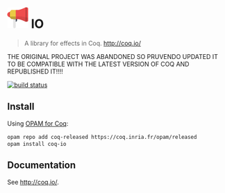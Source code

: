 # ![Logo](https://raw.githubusercontent.com/clarus/icons/master/megaphone-48.png) IO
> A library for effects in Coq. http://coq.io/

THE ORIGINAL PROJECT WAS ABANDONED SO PRUVENDO UPDATED IT TO BE COMPATIBLE WITH THE LATEST VERSION OF COQ AND REPUBLISHED IT!!!!

[![build status](https://img.shields.io/travis/coq-io/io.svg)](https://travis-ci.org/coq-io/io)

## Install
Using [OPAM for Coq](coq.io/opam/):

    opam repo add coq-released https://coq.inria.fr/opam/released
    opam install coq-io

## Documentation
See http://coq.io/.
